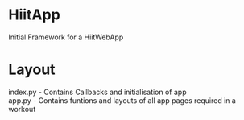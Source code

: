 # HiitApp
Initial Framework for a HiitWebApp
<br />
# Layout
index.py - Contains Callbacks and initialisation of app <br />
app.py - Contains funtions and layouts of all app pages required in a workout <br />
